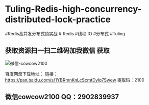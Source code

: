# Tuling-Redis-high-concurrency-distributed-lock-practice
#Redis高并发分布式锁实战 # Redis #线程 IO #分布式 #Tuling
## 获取资源扫一扫二维码加我微信 获取

![微信-cowcow2100](https://user-images.githubusercontent.com/91378327/135029392-2389f46a-835a-41b1-9d28-e5ab50bb42d9.png)

百度网盘下载地址：
链接：https://pan.baidu.com/s/1YBRmnKnLcScmtDylq7Swew 
提取码：2100 

## 微信cowcow2100  QQ：2902839937

